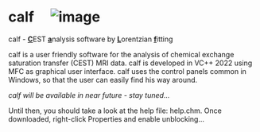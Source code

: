 # calf &nbsp;&nbsp;&nbsp; ![image](https://user-images.githubusercontent.com/3669480/192763855-599614be-cd45-43d3-acf9-363b8a3748ca.png)      


calf - <ins>**C**</ins>EST <ins>**a**</ins>nalysis software by <ins>**L**</ins>orentzian <ins>**f**</ins>itting

calf is a user friendly software for the analysis of chemical exchange saturation transfer (CEST) MRI data. calf is developed in VC++ 2022 using MFC as graphical user interface. calf uses the control panels common in Windows, so that the user can easily find his way around.

*calf will be available in near future - stay tuned...*

Until then, you should take a look at the help file: help.chm. Once downloaded, right-click Properties and enable unblocking...
